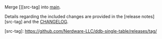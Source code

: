 <!-- PR TITLE: Merge <src-tag> into main -->
Merge [<!-- src git tag here (e.g., "v1.2.3") -->][src-tag] into [main][main-branch].

Details regarding the included changes are provided in the [release notes][src-tag] and the [CHANGELOG][main-changelog].

[src-tag]: https://github.com/Nerdware-LLC/ddb-single-table/releases/tag/<!-- src git tag here (e.g., "v1.2.3") -->

<!-- DEFAULT DEST: main branch -->

[main-branch]: https://github.com/Nerdware-LLC/ddb-single-table/tree/main
[main-changelog]: https://github.com/Nerdware-LLC/ddb-single-table/tree/main
